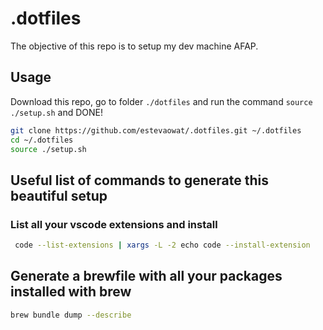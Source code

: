 # .dotfiles

The objective of this repo is to setup my dev machine AFAP.

## Usage

Download this repo, go to folder `./dotfiles` and run the command `source ./setup.sh` and DONE!

```bash
git clone https://github.com/estevaowat/.dotfiles.git ~/.dotfiles
cd ~/.dotfiles
source ./setup.sh
```

## Useful list of commands to generate this beautiful setup

### List all your vscode extensions and install

```bash
 code --list-extensions | xargs -L -2 echo code --install-extension
```

## Generate a brewfile with all your packages installed with brew

```bash
brew bundle dump --describe
```
